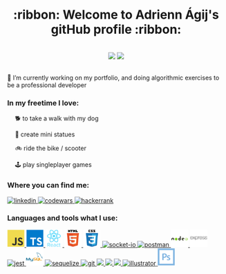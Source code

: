 
<h1 align="center">
    :ribbon: Welcome to Adrienn Ágij's gitHub profile :ribbon:
</h1>

<br/>

<div id="header" align="center">
<img src="https://lh3.googleusercontent.com/HsBpmb1OjwafONMwij-ZVnpmaBE6_KZDzt27LNeHkCEBWCwrvkwnUeQGr_cD5jnORAbmmhNn8To9QAL-qCSAZS1jJv9uVzGMG-Cvt5UGfdG7-xZhJ-VycUE4FCje8ePN1-5r9iwOvhKTA9vaT1lHLpdl_rU7D6WfSSqEnlRVkyHGV8SiMVcy5E3h9KiUJ8MzTNg0JALxgNmyz59ImT-Bv6yuW2tg5buLT_iSM8JJ-UH42S_5tAUzfEnTe6nB0pOZQvPebCcUANJnHzu-CenaEUQi4rDFOXZ0iI25f6-X_qbcDTpQ4RbScq3BwD47g0IjGK_QN_JfTJCyZVWwYE0ySVTqr3Hr2-IuLJ7I2G9iMLS2Ctv8EXeBeUgQpKzWG_2toLv0e6K2rCgMAHrgb6NAMv2Yrea-KRvsfTnt4VI6AEtoKfmfrlifMrixlXyJK4byUFS_a9EFNz3xGwVlRQQ7yKsdm4cBsVUo1hT8jEFgpVt7mCrNDGoYYA36reBTmaH-jw9xfNflDAlUEzsOueHRYnpVvnnvOvdVp9JLLbUHHog5wqOvV6NPAt0goNu20WFDvENl8expqc3tZgbzNhM7-8rmTXBL1zVx1pYIr3c4-XzUk0WMWKVDQK56xtlYjD4wC0wJFWL6j-p9Njh_pbb4CD02V8NPa0vLI7zXFdHC8q200S-ZipBDZVpvpb9Iz6SqtB1M1JUw5v7RQ2F9GBpAGim_ibi8or6egDhTnnOMLzT7MiIVfGe-xhxJfDCLd_C6r6GbLzuogCScikBc2-3obssDJc6peBOFTLNnKJId6uLQkHYhNy4CAuDsgl08hJ6o-BxyhaDZoaspqpQhRm9upTIZgmm4PAZXkGQm7RJnSBmMvDep865SXacBOyaoUelcyV1RUAlbXd7CKn2OlaMl6cMlZfjGR3iOuhKhIzXh3MYuveNfIE608BAhMMSNR44YgOdT0UZtk1pb8VO7yb_jBGzyrR53PvkclqPsphC8m88DIlrBrrKzHXBgPrgRdonx45uMyOejFuhO2yxnn6rm=s893-no?authuser=0" width="130"/>
  <img src="https://media.giphy.com/media/M9gbBd9nbDrOTu1Mqx/giphy.gif" width="100"/>
</div>

<br/>

🔭 I’m currently working on my portfolio, and doing algorithmic exercises to be a professional developer


### In my freetime I love: 

&emsp;  :dog2: to take a walk with my dog

&emsp;  :statue_of_liberty: create mini statues

&emsp;  :bike: ride the bike / scooter

&emsp;  :joystick: play singleplayer games

### Where you can find me:
<a href="https://www.linkedin.com/in/odrienn/">
  <img src="https://user-images.githubusercontent.com/108215852/225663081-11a5694f-b215-4591-b085-32510b2d2cac.png" alt="linkedin" width="40" height="40"/>
</a> 
<a href="https://www.codewars.com/users/odrienn">
  <img src="https://uploads-ssl.webflow.com/62e95dddfb380a0e61193e7d/6398cedc2829e880d31725a1_logo-black.png" alt="codewars" width="40" height="40"/>
</a>
<a href="https://www.hackerrank.com/agij_adrienn">
  <img src="https://friconix.com/png/fi-cnsuxx-hackerrank.png" alt="hackerrank" width="40" height="40"/>
</a>

### Languages and tools what I use:
<p align="left">
  <a href="https://developer.mozilla.org/en-US/docs/Web/JavaScript" target="_blank" rel="noreferrer">
    <img src="https://raw.githubusercontent.com/devicons/devicon/master/icons/javascript/javascript-original.svg" alt="javascript" width="40" height="40"/>     </a>
  <a href="https://www.typescriptlang.org/" target="_blank" rel="noreferrer">
    <img src="https://raw.githubusercontent.com/devicons/devicon/master/icons/typescript/typescript-original.svg" alt="typescript" width="40" height="40"/> 
  </a>
  <a href="https://reactjs.org/" target="_blank" rel="noreferrer">
    <img src="https://raw.githubusercontent.com/devicons/devicon/master/icons/react/react-original-wordmark.svg" alt="react" width="40" height="40"/>
  </a>
  <a href="https://www.w3.org/html/" target="_blank" rel="noreferrer">
    <img src="https://raw.githubusercontent.com/devicons/devicon/master/icons/html5/html5-original-wordmark.svg" alt="html5" width="40" height="40"/>
  </a>
  <a href="https://www.w3schools.com/css/" target="_blank" rel="noreferrer">
    <img src="https://raw.githubusercontent.com/devicons/devicon/master/icons/css3/css3-original-wordmark.svg" alt="css3" width="40" height="40"/>
  </a>
  <a href="https://socket.io/" target="_blank" rel="noreferrer">
    <img src="https://upload.wikimedia.org/wikipedia/commons/thumb/9/96/Socket-io.svg/1200px-Socket-io.svg.png" alt="socket-io" width="40" height="40"/>
  </a>
  <a href="https://postman.com" target="_blank" rel="noreferrer">
    <img src="https://www.vectorlogo.zone/logos/getpostman/getpostman-icon.svg" alt="postman" width="40" height="40"/>
  </a>
  <a href="https://nodejs.org" target="_blank" rel="noreferrer">
    <img src="https://raw.githubusercontent.com/devicons/devicon/master/icons/nodejs/nodejs-original-wordmark.svg" alt="nodejs" width="40" height="40"/>
  </a>
  <a href="https://expressjs.com" target="_blank" rel="noreferrer">
    <img src="https://raw.githubusercontent.com/devicons/devicon/master/icons/express/express-original-wordmark.svg" alt="express" width="40" height="40"/> 
  </a>
  <a href="https://jestjs.io" target="_blank" rel="noreferrer">
    <img src="https://www.vectorlogo.zone/logos/jestjsio/jestjsio-icon.svg" alt="jest" width="40" height="40"/>
  </a>
  <a href="https://www.mysql.com/" target="_blank" rel="noreferrer">
    <img src="https://raw.githubusercontent.com/devicons/devicon/master/icons/mysql/mysql-original-wordmark.svg" alt="mysql" width="40" height="40"/>
  </a>
  <a href="https://sequelize.org/" target="_blank" rel="noreferrer">
    <img src="https://seeklogo.com/images/S/sequelize-logo-9A5075DB9F-seeklogo.com.png" alt="sequelize" width="40" height="40"/>
  </a>
  <a href="https://git-scm.com/" target="_blank" rel="noreferrer">
    <img src="https://www.vectorlogo.zone/logos/git-scm/git-scm-icon.svg" alt="git" width="40" height="40"/>
  </a>
  <a href="https://jwt.io/" target="_blank" rel="noreferrer">
    <img height=40 src="https://vegibit.com/wp-content/uploads/2018/07/JSON-Web-Token-Authentication-With-Node.png"/>
  </a>
  <a href="https://github.com/" target="_blank" rel="noreferrer">
    <img height=40 src="https://cdn.jsdelivr.net/gh/devicons/devicon/icons/github/github-original.svg"/>
  </a>
  <a href="https://www.canva.com/" target="_blank" rel="noreferrer">
  <img height=40 src="https://cdn.jsdelivr.net/gh/devicons/devicon/icons/canva/canva-original.svg"/>
  </a>
  <a href="https://www.adobe.com/in/products/illustrator.html" target="_blank" rel="noreferrer">
    <img src="https://www.vectorlogo.zone/logos/adobe_illustrator/adobe_illustrator-icon.svg" alt="illustrator" width="40" height="40"/>
  </a>
  <a href="https://www.photoshop.com/en" target="_blank" rel="noreferrer">
    <img src="https://raw.githubusercontent.com/devicons/devicon/master/icons/photoshop/photoshop-line.svg" alt="photoshop" width="40" height="40"/>
  </a>
</p>
